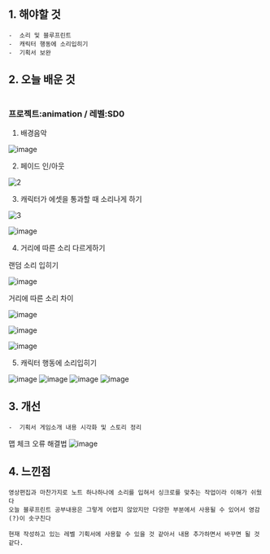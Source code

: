 ## 1. 해야할 것
```
-  소리 및 블루프린트
-  캐릭터 행동에 소리입히기
-  기획서 보완
```

## 2. 오늘 배운 것
```

```
### 프로젝트:animation / 레벨:SD0
1. 배경음악

![image](https://github.com/JM94Ent/TIL-WIL/assets/143363550/5397b0eb-de8e-4d97-b840-2dc84b13d9a7)

2. 페이드 인/아웃

![2](https://github.com/JM94Ent/TIL-WIL/assets/143363550/fe6f9eff-bb06-49ac-999e-a03853f007c3)

3. 캐릭터가 에셋을 통과할 때 소리나게 하기

![3](https://github.com/JM94Ent/TIL-WIL/assets/143363550/058e4cef-43ba-431b-8a82-624dc45bd532)

![image](https://github.com/JM94Ent/TIL-WIL/assets/143363550/f75ef944-a283-471e-90ed-3a75007e18ab)

4. 거리에 따른 소리 다르게하기

랜덤 소리 입히기

![image](https://github.com/JM94Ent/TIL-WIL/assets/143363550/b453a500-16f7-452f-acda-89c512cf683a)

거리에 따른 소리 차이

![image](https://github.com/JM94Ent/TIL-WIL/assets/143363550/d1c729f5-4540-4397-99c2-f36b9badcaca)

![image](https://github.com/JM94Ent/TIL-WIL/assets/143363550/95ab552a-7651-419e-9331-64f4bf811b49)

![image](https://github.com/JM94Ent/TIL-WIL/assets/143363550/f63f4e62-e0cd-4b94-b842-1ae36ee5cc33)


5. 캐릭터 행동에 소리입히기

![image](https://github.com/JM94Ent/TIL-WIL/assets/143363550/23d411b2-515e-4777-afe7-44762fbfc240)
![image](https://github.com/JM94Ent/TIL-WIL/assets/143363550/8edde0b1-0078-4cdf-b900-a0424ce6eedb)
![image](https://github.com/JM94Ent/TIL-WIL/assets/143363550/248589a3-1acc-4a26-a8c8-258eb7f55b50)
![image](https://github.com/JM94Ent/TIL-WIL/assets/143363550/13e619c2-4b4f-4181-bb40-a1da88f275d5)


## 3. 개선
```
-  기획서 게임소개 내용 시각화 및 스토리 정리
```
맵 체크 오류 해결법
![image](https://github.com/JM94Ent/TIL-WIL/assets/143363550/0a5f163d-61a4-46c2-90a4-353f2e883465)



## 4. 느낀점
```
영상편집과 마찬가지로 노트 하나하나에 소리를 입혀서 싱크로를 맞추는 작업이라 이해가 쉬웠다
오늘 블루프린트 공부내용은 그렇게 어렵지 않았지만 다양한 부분에서 사용될 수 있어서 영감(?)이 솟구친다

현재 작성하고 있는 레벨 기획서에 사용할 수 있을 것 같아서 내용 추가하면서 바꾸면 될 것 같다.
```

